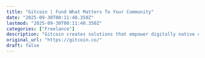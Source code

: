 ```yaml
---
title: "Gitcoin | Fund What Matters To Your Community"
date: "2025-09-30T00:11:40.350Z"
lastmod: "2025-09-30T00:11:40.350Z"
categories: ["Freelance"]
description: "Gitcoin creates solutions that empower digitally native communities to fund, build, and protect what matters. Through our Gitcoin Grants Program, we have distributed over $60m to early stage builders championing projects across DeFi, climate, open source and beyond."
original_url: "https://gitcoin.co/"
draft: false
---
```

